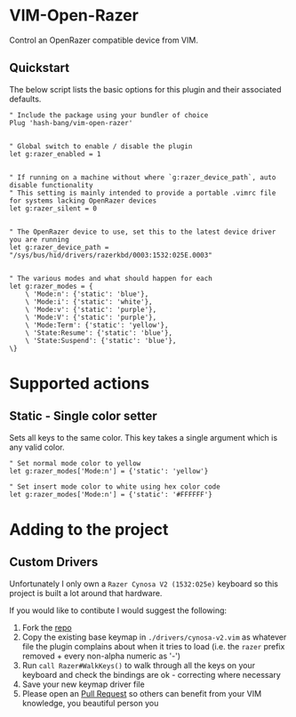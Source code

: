 VIM-Open-Razer
==============
Control an OpenRazer compatible device from VIM.


Quickstart
----------
The below script lists the basic options for this plugin and their associated defaults.


```vimscript
" Include the package using your bundler of choice
Plug 'hash-bang/vim-open-razer'


" Global switch to enable / disable the plugin
let g:razer_enabled = 1


" If running on a machine without where `g:razer_device_path`, auto disable functionality
" This setting is mainly intended to provide a portable .vimrc file for systems lacking OpenRazer devices
let g:razer_silent = 0


" The OpenRazer device to use, set this to the latest device driver you are running
let g:razer_device_path = "/sys/bus/hid/drivers/razerkbd/0003:1532:025E.0003"


" The various modes and what should happen for each
let g:razer_modes = {
	\ 'Mode:n': {'static': 'blue'},
	\ 'Mode:i': {'static': 'white'},
	\ 'Mode:v': {'static': 'purple'},
	\ 'Mode:V': {'static': 'purple'},
	\ 'Mode:Term': {'static': 'yellow'},
	\ 'State:Resume': {'static': 'blue'},
	\ 'State:Suspend': {'static': 'blue'},
\}
```

Supported actions
=================

Static - Single color setter
----------------------------
Sets all keys to the same color.
This key takes a single argument which is any valid color.

```vimscript
" Set normal mode color to yellow
let g:razer_modes['Mode:n'] = {'static': 'yellow'}

" Set insert mode color to white using hex color code
let g:razer_modes['Mode:n'] = {'static': '#FFFFFF'}
```


Adding to the project
=====================


Custom Drivers
--------------
Unfortunately I only own a `Razer Cynosa V2 (1532:025e)` keyboard so this project is built a lot around that hardware.

If you would like to contibute I would suggest the following:

1. Fork the [repo](https://github.com/hash-bang/vim-open-razer)
2. Copy the existing base keymap in `./drivers/cynosa-v2.vim` as whatever file the plugin complains about when it tries to load (i.e. the `razer` prefix removed + every non-alpha numeric as '-')
3. Run `call Razer#WalkKeys()` to walk through all the keys on your keyboard and check the bindings are ok - correcting where necessary
4. Save your new keymap driver file
5. Please open an [Pull Request](https://github.com/hash-bang/vim-open-razer/pulls) so others can benefit from your VIM knowledge, you beautiful person you
